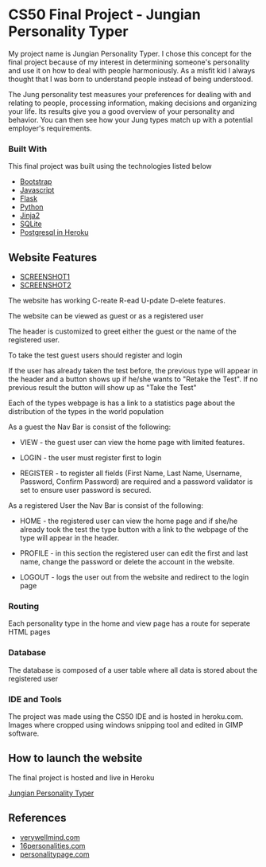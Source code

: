 # CS50 Final Project - Jungian Personality Typer

My project name is Jungian Personality Typer. I chose this concept for the final project because of my interest in determining someone's personality and use it on how to deal with people harmoniously. As a misfit kid I always thought that I was born to understand people instead of being understood. 

The Jung personality test measures your preferences for dealing with and relating to people, processing information, making decisions and organizing your life. Its results give you a good overview of your personality and behavior. You can then see how your Jung types match up with a potential employer's requirements.


### Built With

 This final project was built using the technologies listed below

* [Bootstrap](https://getbootstrap.com)
* [Javascript](https://www.javascript.com/)
* [Flask](https://flask.palletsprojects.com/)
* [Python](https://flask.palletsprojects.com/)
* [Jinja2](https://jinja.palletsprojects.com/)
* [SQLite](https://www.sqlite.org/index.html)
* [Postgresql in Heroku](https://www.postgresql.org/)


## Website Features

* [SCREENSHOT1](https://ibb.co/18sBwLD)
* [SCREENSHOT2](https://ibb.co/ftHhkHT)

The website has working C-reate R-ead U-pdate D-elete features.

The website can be viewed as guest or as a registered user

The header is customized to greet either the guest or the name of the registered user. 

To take the test guest users should register and login 

If the user has already taken the test before, the previous type will appear in the header and a button shows up if he/she wants to "Retake the Test". If no previous result the button will show up as "Take the Test"

Each of the types webpage is has a link to a statistics page about the distribution of the types in the world population

As a guest the Nav Bar is consist of the following:

* VIEW - the guest user can view the home page with limited features.

* LOGIN - the user must register first to login

* REGISTER - to register all fields (First Name, Last Name, Username, Password, Confirm Password) are required and a password validator is set to ensure user password is secured.

As a registered User the Nav Bar is consist of the following:

* HOME - the registered user can view the home page and if she/he already took the test the type button with a link to the webpage of the type will appear in the header.

* PROFILE - in this section the registered user can edit the first and last name, change the password or delete the account in the website.

* LOGOUT - logs the user out from the website and redirect to the login page

### Routing

Each personality type in the home and view page has a route for seperate HTML pages

### Database

The database is composed of a user table where all data is stored about the registered user

### IDE and Tools

The project was made using the CS50 IDE and is hosted in heroku.com. Images where cropped using windows snipping tool and edited in GIMP software.

## How to launch the website

The final project is hosted and live in Heroku

[Jungian Personality Typer](https://jungtyper.herokuapp.com/login)

## References

* [verywellmind.com](https://www.verywellmind.com/)
* [16personalities.com](https://www.16personalities.com/)
* [personalitypage.com](https://www.personalitypage.com/html/high-level.html)
